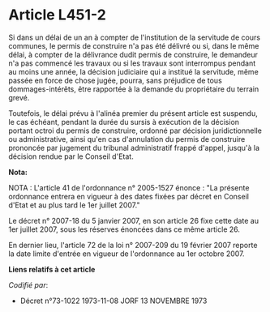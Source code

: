 # Article L451-2

Si dans un délai de un an à compter de l'institution de la servitude de cours communes, le permis de construire n'a pas été
délivré ou si, dans le même délai, à compter de la délivrance dudit permis de construire, le demandeur n'a pas commencé les
travaux ou si les travaux sont interrompus pendant au moins une année, la décision judiciaire qui a institué la servitude,
même passée en force de chose jugée, pourra, sans préjudice de tous dommages-intérêts, être rapportée à la demande du
propriétaire du terrain grevé.

Toutefois, le délai prévu à l'alinéa premier du présent article est suspendu, le cas échéant, pendant la durée du sursis à
exécution de la décision portant octroi du permis de construire, ordonné par décision juridictionnelle ou administrative,
ainsi qu'en cas d'annulation du permis de construire prononcée par jugement du tribunal administratif frappé d'appel, jusqu'à
la décision rendue par le Conseil d'Etat.

**Nota:**

NOTA : L'article 41 de l'ordonnance n° 2005-1527 énonce : "La présente ordonnance entrera en vigueur à des dates fixées par
décret en Conseil d'Etat et au plus tard le 1er juillet 2007."

Le décret n° 2007-18 du 5 janvier 2007, en son article 26 fixe cette date au 1er juillet 2007, sous les réserves énoncées
dans ce même article 26.

En dernier lieu, l'article 72 de la loi n° 2007-209 du 19 février 2007 reporte la date limite d'entrée en vigueur de
l'ordonnance au 1er octobre 2007.

**Liens relatifs à cet article**

_Codifié par_:

  - Décret n°73-1022 1973-11-08 JORF 13 NOVEMBRE 1973
